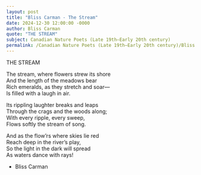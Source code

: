 ```yaml
---
layout: post
title: "Bliss Carman - The Stream"
date: 2024-12-30 12:00:00 -0000
author: Bliss Carman
quote: "THE STREAM"
subject: Canadian Nature Poets (Late 19th–Early 20th century)
permalink: /Canadian Nature Poets (Late 19th–Early 20th century)/Bliss Carman/Bliss Carman - The Stream
---
```


THE STREAM

The stream, where flowers strew its shore  
And the length of the meadows bear  
Rich emeralds, as they stretch and soar—  
Is filled with a laugh in air.

Its rippling laughter breaks and leaps  
Through the crags and the woods along;  
With every ripple, every sweep,  
Flows softly the stream of song.

And as the flow’rs where skies lie red  
Reach deep in the river’s play,  
So the light in the dark will spread  
As waters dance with rays!


- Bliss Carman
